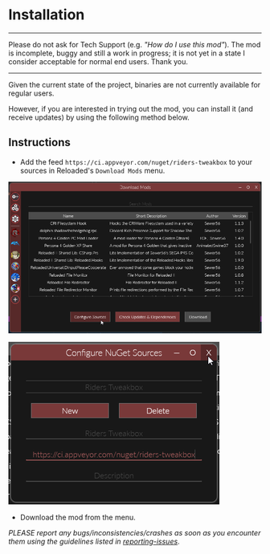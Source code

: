 # Installation

------------
Please do not ask for Tech Support (e.g. *"How do I use this mod"*). The mod is incomplete, buggy and still a work in progress; it is not yet in a state I consider acceptable for normal end users. Thank you.

------------

Given the current state of the project, binaries are not currently available for regular users.

However, if you are interested in trying out the mod, you can install it (and receive updates) by using the following method below.

## Instructions

- Add the feed `https://ci.appveyor.com/nuget/riders-tweakbox` to your sources in Reloaded's `Download Mods` menu.

![](./Images/Installation_Part1.png)

![](./Images/Installation_Part2.png)

- Download the mod from the menu.

*PLEASE report any bugs/inconsistencies/crashes as soon as you encounter them using the guidelines listed in [reporting-issues](reporting-issues.md)*.
